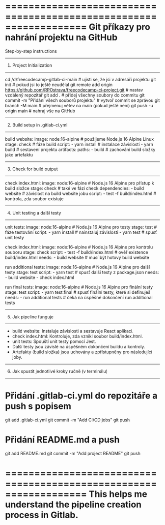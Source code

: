 ==================================================================
Git příkazy pro nahrání projektu na GitHub
==================================================================

Step-by-step instructions

------------------------------------------------------------------
1. Project Initialization
------------------------------------------------------------------

cd /d/freecodecamp-gitlab-ci-main      # ujisti se, že jsi v adresáři projektu
git init                               # pokud jsi to ještě neudělal
git remote add origin https://github.com/RPOstrava/freecodecamp-ci-project.git  # nastav vzdálený repozitář
git add .                              # přidej všechny soubory do commitu
git commit -m "Přidání všech souborů projektu"   # vytvoř commit se zprávou
git branch -M main                     # přejmenuj větev na main (pokud ještě není)
git push -u origin main                # nahraj vše na GitHub


------------------------------------------------------------------
2. Build setup in .gitlab-ci.yml
------------------------------------------------------------------

build website:
  image: node:16-alpine                # použijeme Node.js 16 Alpine Linux
  stage: check                        # fáze build
  script:
    - yarn install                   # instalace závislostí
    - yarn build                    # sestavení projektu
  artifacts:
    paths:
      - build                       # zachování build složky jako artefaktu


------------------------------------------------------------------
3. Check for build output
------------------------------------------------------------------

check index.html:
  image: node:16-alpine               # Node.js 16 Alpine pro přístup k build složce
  stage: check                      # také ve fázi check
  dependencies:
    - build website                 # závislost na build website jobu
  script:
    - test -f build/index.html      # kontrola, zda soubor existuje


------------------------------------------------------------------
4. Unit testing a další testy
------------------------------------------------------------------

unit tests:
  image: node:16-alpine              # Node.js 16 Alpine pro testy
  stage: test                       # fáze testování
  script:
    - yarn install                  # nainstaluj závislosti
    - yarn test                    # spusť unit testy

check index.html:
  image: node:16-alpine              # Node.js 16 Alpine pro kontrolu souboru
  stage: check
  script:
    - test -f build/index.html      # ověř existence build/index.html
  needs:
    - build website                 # musí být hotový build website

run additional tests:
  image: node:16-alpine              # Node.js 16 Alpine pro další testy
  stage: test
  script:
    - yarn test                    # spusť další testy z package.json
  needs:
    - build website
    - check index.html

run final tests:
  image: node:16-alpine              # Node.js 16 Alpine pro finální testy
  stage: test
  script:
    - yarn test:final              # spusť finální testy, které si definuješ
  needs:
    - run additional tests          # čeká na úspěšné dokončení run additional tests


------------------------------------------------------------------
5. Jak pipeline funguje
------------------------------------------------------------------

- build website: Instaluje závislosti a sestavuje React aplikaci.
- check index.html: Kontroluje, zda vznikl soubor build/index.html.
- unit tests: Spouští unit testy pomocí Jest.
- Další testy jsou závislé na úspěšném dokončení buildu a kontroly.
- Artefakty (build složka) jsou uchovány a zpřístupněny pro následující joby.


------------------------------------------------------------------
6. Jak spustit jednotlivé kroky ručně (v terminálu)
------------------------------------------------------------------

# Přidání .gitlab-ci.yml do repozitáře a push s popisem
git add .gitlab-ci.yml
git commit -m "Add CI/CD jobs"
git push

# Přidání README.md a push
git add README.md
git commit -m "Add project README"
git push


==================================================================
This helps me understand the pipeline creation process in Gitlab.
==================================================================
